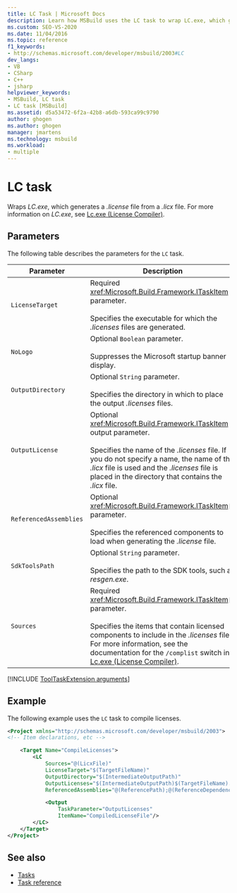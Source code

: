```yaml
---
title: LC Task | Microsoft Docs
description: Learn how MSBuild uses the LC task to wrap LC.exe, which generates a .license file from a .licx file. 
ms.custom: SEO-VS-2020
ms.date: 11/04/2016
ms.topic: reference
f1_keywords:
- http://schemas.microsoft.com/developer/msbuild/2003#LC
dev_langs:
- VB
- CSharp
- C++
- jsharp
helpviewer_keywords:
- MSBuild, LC task
- LC task [MSBuild]
ms.assetid: d5a53472-6f2a-42b8-a6db-593ca99c9790
author: ghogen
ms.author: ghogen
manager: jmartens
ms.technology: msbuild
ms.workload:
- multiple
---
```

# LC task

Wraps *LC.exe*, which generates a *.license* file from a *.licx* file. For more information on *LC.exe*, see [Lc.exe (License Compiler)](/dotnet/framework/tools/lc-exe-license-compiler).

## Parameters

The following table describes the parameters for the `LC` task.

|Parameter|Description|
|---------------|-----------------|
|`LicenseTarget`|Required <xref:Microsoft.Build.Framework.ITaskItem> parameter.<br /><br /> Specifies the executable for which the *.licenses* files are generated.|
|`NoLogo`|Optional `Boolean` parameter.<br /><br /> Suppresses the Microsoft startup banner display.|
|`OutputDirectory`|Optional `String` parameter.<br /><br /> Specifies the directory in which to place the output *.licenses* files.|
|`OutputLicense`|Optional <xref:Microsoft.Build.Framework.ITaskItem> output parameter.<br /><br /> Specifies the name of the *.licenses* file. If you do not specify a name, the name of the *.licx* file is used and the *.licenses* file is placed in the directory that contains the *.licx* file.|
|`ReferencedAssemblies`|Optional <xref:Microsoft.Build.Framework.ITaskItem>`[]` parameter.<br /><br /> Specifies the referenced components to load when generating the *.license* file.|
|`SdkToolsPath`|Optional `String` parameter.<br /><br /> Specifies the path to the SDK tools, such as *resgen.exe*.|
|`Sources`|Required <xref:Microsoft.Build.Framework.ITaskItem>`[]` parameter.<br /><br /> Specifies the items that contain licensed components to include in the *.licenses* file. For more information, see the documentation for the `/complist` switch in [Lc.exe (License Compiler)](/dotnet/framework/tools/lc-exe-license-compiler).|

[!INCLUDE [ToolTaskExtension arguments](includes/tooltaskextension-base-params.md)]

## Example

The following example uses the `LC` task to compile licenses.

```xml
<Project xmlns="http://schemas.microsoft.com/developer/msbuild/2003">
<!-- Item declarations, etc -->

    <Target Name="CompileLicenses">
        <LC
            Sources="@(LicxFile)"
            LicenseTarget="$(TargetFileName)"
            OutputDirectory="$(IntermediateOutputPath)"
            OutputLicenses="$(IntermediateOutputPath)$(TargetFileName).licenses"
            ReferencedAssemblies="@(ReferencePath);@(ReferenceDependencyPaths)">

            <Output
                TaskParameter="OutputLicenses"
                ItemName="CompiledLicenseFile"/>
        </LC>
    </Target>
</Project>
```

## See also

- [Tasks](../msbuild/msbuild-tasks.md)
- [Task reference](../msbuild/msbuild-task-reference.md)
